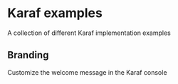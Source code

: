 # Karaf examples
A collection of different Karaf implementation examples

## Branding
Customize the welcome message in the Karaf console
